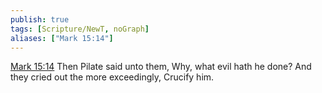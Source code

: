 ```yaml
---
publish: true
tags: [Scripture/NewT, noGraph]
aliases: ["Mark 15:14"]
---
```

[Mark 15:14](https://churchofjesuschrist.org/study/scriptures/nt/mark/15?lang=eng&id=p14#p14) Then Pilate said unto them, Why, what evil hath he done? And they cried out the more exceedingly, Crucify him.
